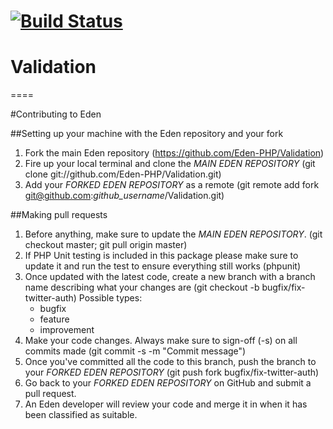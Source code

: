 [![Build Status](https://api.travis-ci.org/Eden-PHP/Validation.png)](https://travis-ci.org/Eden-PHP/Validation)
===
# Validation

====

#Contributing to Eden

##Setting up your machine with the Eden repository and your fork

1. Fork the main Eden repository (https://github.com/Eden-PHP/Validation)
2. Fire up your local terminal and clone the *MAIN EDEN REPOSITORY* (git clone git://github.com/Eden-PHP/Validation.git)
3. Add your *FORKED EDEN REPOSITORY* as a remote (git remote add fork git@github.com:*github_username*/Validation.git)

##Making pull requests

1. Before anything, make sure to update the *MAIN EDEN REPOSITORY*. (git checkout master; git pull origin master)
2. If PHP Unit testing is included in this package please make sure to update it and run the test to ensure everything still works (phpunit)
3. Once updated with the latest code, create a new branch with a branch name describing what your changes are (git checkout -b bugfix/fix-twitter-auth)
    Possible types:
    - bugfix
    - feature
    - improvement
4. Make your code changes. Always make sure to sign-off (-s) on all commits made (git commit -s -m "Commit message")
5. Once you've committed all the code to this branch, push the branch to your *FORKED EDEN REPOSITORY* (git push fork bugfix/fix-twitter-auth)
6. Go back to your *FORKED EDEN REPOSITORY* on GitHub and submit a pull request.
7. An Eden developer will review your code and merge it in when it has been classified as suitable.
